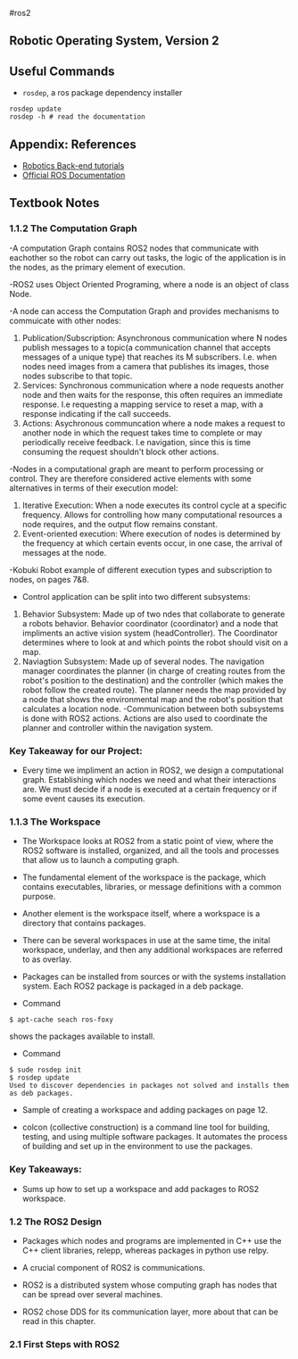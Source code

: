 #ros2

## Robotic Operating System, Version 2

## Useful Commands

- `rosdep`, a ros package dependency installer
```shell
rosdep update
rosdep -h # read the documentation
```




## Appendix: References

- [Robotics Back-end tutorials](https://roboticsbackend.com/category/ros2/)
- [Official ROS Documentation](https://docs.ros.org/en/humble/index.html)

## Textbook Notes

### 1.1.2 The Computation Graph

-A computation Graph contains ROS2 nodes that communicate with eachother so the robot can carry out tasks, the logic of the application is in the nodes, as the primary element of execution.

-ROS2 uses Object Oriented Programing, where a node is an object of class Node.

-A node can access the Computation Graph and provides mechanisms to commuicate with other nodes:
1) Publication/Subscription: Asynchronous communication where N nodes publish messages to a topic(a communication channel that accepts messages of a unique type) that reaches its M subscribers. I.e. when nodes need images from a camera that publishes its images, those nodes subscribe to that topic.
2) Services: Synchronous communication where a node requests another node and then waits for the response, this often requires an immediate response. I.e requesting a mapping service to reset a map, with a response indicating if the call succeeds. 
3) Actions: Asychronous communcation where a node makes a request to another node in which the request takes time to complete or may periodically receive feedback. I.e navigation, since this is time consuming the request shouldn't block other actions.

-Nodes in a computational graph are meant to perform processing or control. They are therefore considered active elements with some alternatives in terms of their execution model:
1) Iterative Execution: When a node executes its control cycle at a specific frequency. Allows for controlling how many computational resources a node requires, and the output flow remains constant.
2) Event-oriented execution: Where execution of nodes is determined by the frequency at which certain events occur, in one case, the arrival of messages at the node. 

-Kobuki Robot example of different execution types and subscription to nodes, on pages 7&8.

- Control application can be split into two different subsystems:
1) Behavior Subsystem: Made up of two ndes that collaborate to generate a robots behavior. Behavior coordinator (coordinator) and a node that impliments an active vision system (headController). The Coordinator determines where to look at and which points the robot should visit on a map.
2) Naviagtion Subsystem: Made up of several nodes. The navigation manager coordinates the planner (in charge of creating routes from the robot's position to the destination) and the controller (which makes the robot follow the created route). The planner needs the map provided by a node that shows the environmental map and the robot's position that calculates a location node.
-Communication between both subsystems is done with ROS2 actions. Actions are also used to coordinate the planner and controller within the navigation system.

### Key Takeaway for our Project: 

- Every time we impliment an action in ROS2, we design a computational graph. Establishing which nodes we need and what their interactions are. We must decide if a node is executed at a certain frequency or if some event causes its execution.

### 1.1.3 The Workspace

- The Workspace looks at ROS2 from a static point of view, where the ROS2 software is installed, organized, and all the tools and processes that allow us to launch a computing graph. 

- The fundamental element of the workspace is the package, which contains executables, libraries, or message definitions with a common purpose. 

- Another element is the workspace itself, where a workspace is a directory that contains packages. 

- There can be several workspaces in use at the same time, the inital workspace, underlay, and then any additional workspaces are referred to as overlay. 

- Packages can be installed from sources or with the systems installation system. Each ROS2 package is packaged in a deb package.

- Command
```shell
$ apt-cache seach ros-foxy
```

shows the packages available to install.

- Command
```shell
$ sude rosdep init
$ rosdep update
Used to discover dependencies in packages not solved and installs them as deb packages.
```


- Sample of creating a workspace and adding packages on page 12.

- colcon (collective construction) is a command line tool for building, testing, and using multiple software packages. It automates the process of building and set up in the environment to use the packages. 

### Key Takeaways:
- Sums up how to set up a workspace and add packages to ROS2 workspace.

### 1.2 The ROS2 Design

- Packages which nodes and programs are implemented in C++ use the C++ client libraries, relepp, whereas packages in python use relpy.

- A crucial component of ROS2 is communications.

- ROS2 is a distributed system whose computing graph has nodes that can be spread over several machines.

- ROS2 chose DDS for its communication layer, more about that can be read in this chapter.

### 2.1 First Steps with ROS2